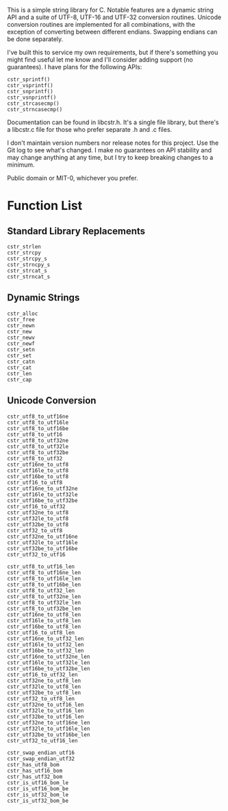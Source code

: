 This is a simple string library for C. Notable features are a dynamic string API and a suite of UTF-8, UTF-16 and
UTF-32 conversion routines. Unicode conversion routines are implemented for all combinations, with the exception of
converting between different endians. Swapping endians can be done separately.

I've built this to service my own requirements, but if there's something you might find useful let me know and I'll
consider adding support (no guarantees). I have plans for the following APIs:

    cstr_sprintf()
    cstr_vsprintf()
    cstr_snprintf()
    cstr_vsnprintf()
    cstr_strcasecmp()
    cstr_strncasecmp()
    
Documentation can be found in libcstr.h. It's a single file library, but there's a libcstr.c file for those who
prefer separate .h and .c files.

I don't maintain version numbers nor release notes for this project. Use the Git log to see what's changed. I make
no guarantees on API stability and may change anything at any time, but I try to keep breaking changes to a minimum.

Public domain or MIT-0, whichever you prefer.


Function List
=============
Standard Library Replacements
-----------------------------
    cstr_strlen
    cstr_strcpy
    cstr_strcpy_s
    cstr_strncpy_s
    cstr_strcat_s
    cstr_strncat_s

Dynamic Strings
---------------
    cstr_alloc
    cstr_free
    cstr_newn
    cstr_new
    cstr_newv
    cstr_newf
    cstr_setn
    cstr_set
    cstr_catn
    cstr_cat
    cstr_len
    cstr_cap

Unicode Conversion
------------------
    cstr_utf8_to_utf16ne
    cstr_utf8_to_utf16le
    cstr_utf8_to_utf16be
    cstr_utf8_to_utf16
    cstr_utf8_to_utf32ne
    cstr_utf8_to_utf32le
    cstr_utf8_to_utf32be
    cstr_utf8_to_utf32
    cstr_utf16ne_to_utf8
    cstr_utf16le_to_utf8
    cstr_utf16be_to_utf8
    cstr_utf16_to_utf8
    cstr_utf16ne_to_utf32ne
    cstr_utf16le_to_utf32le
    cstr_utf16be_to_utf32be
    cstr_utf16_to_utf32
    cstr_utf32ne_to_utf8
    cstr_utf32le_to_utf8
    cstr_utf32be_to_utf8
    cstr_utf32_to_utf8
    cstr_utf32ne_to_utf16ne
    cstr_utf32le_to_utf16le
    cstr_utf32be_to_utf16be
    cstr_utf32_to_utf16
    
    cstr_utf8_to_utf16_len
    cstr_utf8_to_utf16ne_len
    cstr_utf8_to_utf16le_len
    cstr_utf8_to_utf16be_len
    cstr_utf8_to_utf32_len
    cstr_utf8_to_utf32ne_len
    cstr_utf8_to_utf32le_len
    cstr_utf8_to_utf32be_len
    cstr_utf16ne_to_utf8_len
    cstr_utf16le_to_utf8_len
    cstr_utf16be_to_utf8_len
    cstr_utf16_to_utf8_len
    cstr_utf16ne_to_utf32_len
    cstr_utf16le_to_utf32_len
    cstr_utf16be_to_utf32_len
    cstr_utf16ne_to_utf32ne_len
    cstr_utf16le_to_utf32le_len
    cstr_utf16be_to_utf32be_len
    cstr_utf16_to_utf32_len
    cstr_utf32ne_to_utf8_len
    cstr_utf32le_to_utf8_len
    cstr_utf32be_to_utf8_len
    cstr_utf32_to_utf8_len
    cstr_utf32ne_to_utf16_len
    cstr_utf32le_to_utf16_len
    cstr_utf32be_to_utf16_len
    cstr_utf32ne_to_utf16ne_len
    cstr_utf32le_to_utf16le_len
    cstr_utf32be_to_utf16be_len
    cstr_utf32_to_utf16_len
    
    cstr_swap_endian_utf16
    cstr_swap_endian_utf32
    cstr_has_utf8_bom
    cstr_has_utf16_bom
    cstr_has_utf32_bom
    cstr_is_utf16_bom_le
    cstr_is_utf16_bom_be
    cstr_is_utf32_bom_le
    cstr_is_utf32_bom_be
